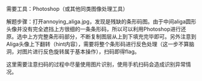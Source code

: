 需要工具：Photoshop（或其他同类图像处理工具）

解题步骤：打开annoying_aliga.jpg，发现是残缺的条形码图。由于中间aliga圆形头像并没有完全遮挡上方很细的一条条形码，所以可以利用Photoshop进行还原。选中上方完整条形码部分，不断复制图层从上到下填充完毕即可。另外注意到Aliga头像上下翻转（hint内容），需要将整个条形码进行反色处理（这一步不算脑洞，对图片进行反色旋转属于基本操作），扫码即得flag。

这里需要注意扫码的过程中尽量使用图片识别，使用手机扫码会造成识别异常情况。